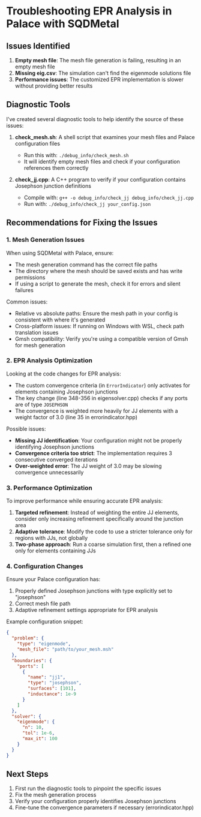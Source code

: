 # Troubleshooting EPR Analysis in Palace with SQDMetal

## Issues Identified

1. **Empty mesh file**: The mesh file generation is failing, resulting in an empty mesh file
2. **Missing eig.csv**: The simulation can't find the eigenmode solutions file
3. **Performance issues**: The customized EPR implementation is slower without providing better results

## Diagnostic Tools

I've created several diagnostic tools to help identify the source of these issues:

1. **check_mesh.sh**: A shell script that examines your mesh files and Palace configuration files
   - Run this with: `./debug_info/check_mesh.sh`
   - It will identify empty mesh files and check if your configuration references them correctly

2. **check_jj.cpp**: A C++ program to verify if your configuration contains Josephson junction definitions
   - Compile with: `g++ -o debug_info/check_jj debug_info/check_jj.cpp`
   - Run with: `./debug_info/check_jj your_config.json`

## Recommendations for Fixing the Issues

### 1. Mesh Generation Issues

When using SQDMetal with Palace, ensure:

- The mesh generation command has the correct file paths
- The directory where the mesh should be saved exists and has write permissions
- If using a script to generate the mesh, check it for errors and silent failures

Common issues:
- Relative vs absolute paths: Ensure the mesh path in your config is consistent with where it's generated
- Cross-platform issues: If running on Windows with WSL, check path translation issues
- Gmsh compatibility: Verify you're using a compatible version of Gmsh for mesh generation

### 2. EPR Analysis Optimization

Looking at the code changes for EPR analysis:

- The custom convergence criteria (in `ErrorIndicator`) only activates for elements containing Josephson junctions
- The key change (line 348-356 in eigensolver.cpp) checks if any ports are of type `JOSEPHSON`
- The convergence is weighted more heavily for JJ elements with a weight factor of 3.0 (line 35 in errorindicator.hpp)

Possible issues:
- **Missing JJ identification**: Your configuration might not be properly identifying Josephson junctions
- **Convergence criteria too strict**: The implementation requires 3 consecutive converged iterations
- **Over-weighted error**: The JJ weight of 3.0 may be slowing convergence unnecessarily

### 3. Performance Optimization

To improve performance while ensuring accurate EPR analysis:

1. **Targeted refinement**: Instead of weighting the entire JJ elements, consider only increasing refinement specifically around the junction area
2. **Adaptive tolerance**: Modify the code to use a stricter tolerance only for regions with JJs, not globally
3. **Two-phase approach**: Run a coarse simulation first, then a refined one only for elements containing JJs

### 4. Configuration Changes

Ensure your Palace configuration has:

1. Properly defined Josephson junctions with type explicitly set to "josephson"
2. Correct mesh file path
3. Adaptive refinement settings appropriate for EPR analysis

Example configuration snippet:
```json
{
  "problem": {
    "type": "eigenmode",
    "mesh_file": "path/to/your_mesh.msh"
  },
  "boundaries": {
    "ports": [
      {
        "name": "jj1",
        "type": "josephson",
        "surfaces": [101],
        "inductance": 1e-9
      }
    ]
  },
  "solver": {
    "eigenmode": {
      "n": 10,
      "tol": 1e-6,
      "max_it": 100
    }
  }
}
```

## Next Steps

1. First run the diagnostic tools to pinpoint the specific issues
2. Fix the mesh generation process
3. Verify your configuration properly identifies Josephson junctions
4. Fine-tune the convergence parameters if necessary (errorindicator.hpp)